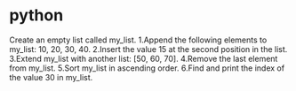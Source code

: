 # python
Create an empty list called my_list.
1.Append the following elements to my_list: 10, 20, 30, 40.
2.Insert the value 15 at the second position in the list.
3.Extend my_list with another list: [50, 60, 70].
4.Remove the last element from my_list.
5.Sort my_list in ascending order.
6.Find and print the index of the value 30 in my_list.